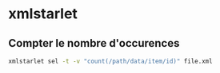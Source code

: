 xmlstarlet
==========

Compter le nombre d'occurences 
------------------------------

```bash
xmlstarlet sel -t -v "count(/path/data/item/id)" file.xml
```
